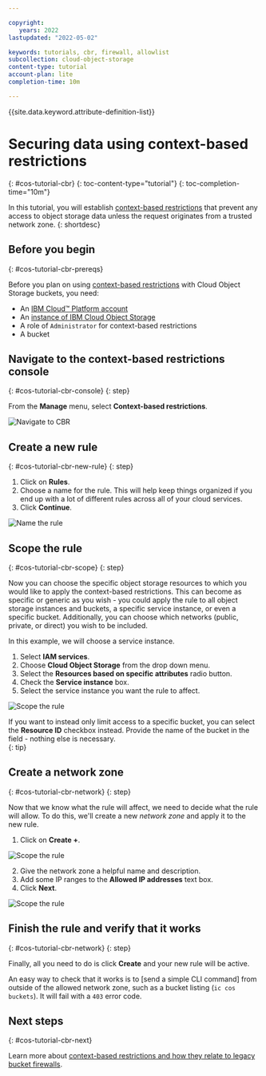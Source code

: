 ```yaml
---

copyright:
   years: 2022
lastupdated: "2022-05-02"

keywords: tutorials, cbr, firewall, allowlist
subcollection: cloud-object-storage 
content-type: tutorial
account-plan: lite
completion-time: 10m

---
```


{{site.data.keyword.attribute-definition-list}}

# Securing data using context-based restrictions
{: #cos-tutorial-cbr}
{: toc-content-type="tutorial"} 
{: toc-completion-time="10m"} 

In this tutorial, you will establish [context-based restrictions](/docs/cloud-object-storage?topic=cloud-object-storage-setting-a-firewall) that prevent any access to object storage data unless the request originates from a trusted network zone.
{: shortdesc}

## Before you begin
{: #cos-tutorial-cbr-prereqs}

Before you plan on using [context-based restrictions](/docs/cloud-object-storage?topic=cloud-object-storage-setting-a-firewall) with Cloud Object Storage buckets, you need:

- An [IBM Cloud™ Platform account](http://cloud.ibm.com/)
- An [instance of IBM Cloud Object Storage](http://cloud.ibm.com/catalog/services/cloud-object-storage)
- A role of `Administrator` for context-based restrictions
- A bucket

## Navigate to the context-based restrictions console
{: #cos-tutorial-cbr-console}
{: step}

From the **Manage** menu, select **Context-based restrictions**.

![Navigate to CBR](https://s3.us.cloud-object-storage.appdomain.cloud/docs-resources/cbr_1.png)

## Create a new rule
{: #cos-tutorial-cbr-new-rule}
{: step}

1. Click on **Rules**.
1. Choose a name for the rule. This will help keep things organized if you end up with a lot of different rules across all of your cloud services.
1. Click **Continue**.

![Name the rule](https://s3.us.cloud-object-storage.appdomain.cloud/docs-resources/cbr_3.png)

## Scope the rule
{: #cos-tutorial-cbr-scope}
{: step}

Now you can choose the specific object storage resources to which you would like to apply the context-based restrictions. This can become as specific or generic as you wish - you could apply the rule to all object storage instances and buckets, a specific service instance, or even a specific bucket.  Additionally, you can choose which networks (public, private, or direct) you wish to be included. 

In this example, we will choose a service instance.

1. Select **IAM services**.
2. Choose **Cloud Object Storage** from the drop down menu.
3. Select the **Resources based on specific attributes** radio button.
4. Check the **Service instance** box.
5. Select the service instance you want the rule to affect. 
 
![Scope the rule](https://s3.us.cloud-object-storage.appdomain.cloud/docs-resources/cbr_4.png)

If you want to instead only limit access to a specific bucket, you can select the **Resource ID** checkbox instead.  Provide the name of the bucket in the field - nothing else is necessary.  
{: tip}

## Create a network zone
{: #cos-tutorial-cbr-network}
{: step}

Now that we know what the rule will affect, we need to decide what the rule will allow. To do this, we'll create a new _network zone_ and apply it to the new rule.  

1. Click on **Create +**.

![Scope the rule](https://s3.us.cloud-object-storage.appdomain.cloud/docs-resources/cbr_5.png)

2. Give the network zone a helpful name and description.
3. Add some IP ranges to the **Allowed IP addresses** text box.
4. Click **Next**.

![Scope the rule](https://s3.us.cloud-object-storage.appdomain.cloud/docs-resources/cbr_6.png)

## Finish the rule and verify that it works
{: #cos-tutorial-cbr-network}
{: step}

Finally, all you need to do is click **Create** and your new rule will be active.  

An easy way to check that it works is to [send a simple CLI command] from outside of the allowed network zone, such as a bucket listing (`ic cos buckets`).  It will fail with a `403` error code.

## Next steps
{: #cos-tutorial-cbr-next}

Learn more about [context-based restrictions and how they relate to legacy bucket firewalls](/docs/cloud-object-storage?topic=cloud-object-storage-setting-a-firewall).
